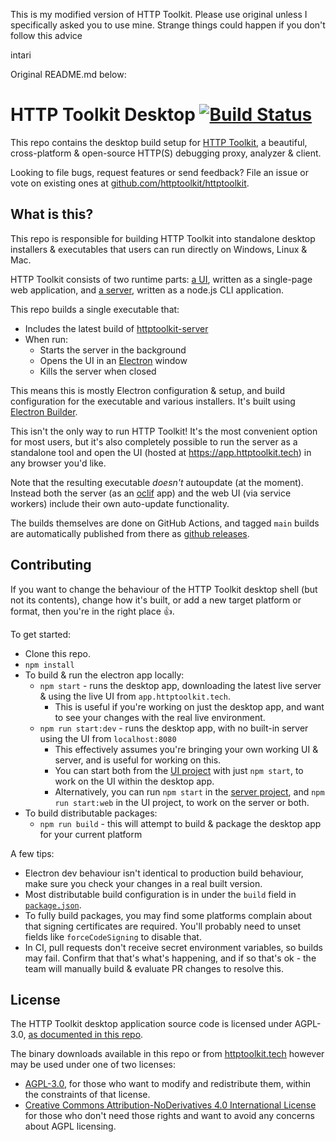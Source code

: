 This is my modified version of HTTP Toolkit.
Please use original unless I specifically asked you to use mine.
Strange things could happen if you don't follow this advice


intari

Original README.md below:

HTTP Toolkit Desktop [![Build Status](https://github.com/httptoolkit/httptoolkit-desktop/workflows/CI/badge.svg)](https://github.com/httptoolkit/httptoolkit-desktop/actions)
===================

This repo contains the desktop build setup for [HTTP Toolkit](https://httptoolkit.tech), a beautiful, cross-platform & open-source HTTP(S) debugging proxy, analyzer & client.

Looking to file bugs, request features or send feedback? File an issue or vote on existing ones at [github.com/httptoolkit/httptoolkit](https://github.com/httptoolkit/httptoolkit).

## What is this?

This repo is responsible for building HTTP Toolkit into standalone desktop installers & executables that users can run directly on Windows, Linux & Mac.

HTTP Toolkit consists of two runtime parts: [a UI](https://github.com/httptoolkit/httptoolkit-ui), written as a single-page web application, and [a server](https://github.com/httptoolkit/httptoolkit-server), written as a node.js CLI application.

This repo builds a single executable that:

* Includes the latest build of [httptoolkit-server](https://github.com/httptoolkit/httptoolkit-server)
* When run:
    * Starts the server in the background
    * Opens the UI in an [Electron](https://electronjs.org/) window
    * Kills the server when closed

This means this is mostly Electron configuration & setup, and build configuration for the executable and various installers. It's built using [Electron Builder](https://electron.build/).

This isn't the only way to run HTTP Toolkit! It's the most convenient option for most users, but it's also completely possible to run the server as a standalone tool and open the UI (hosted at https://app.httptoolkit.tech) in any browser you'd like.

Note that the resulting executable _doesn't_ autoupdate (at the moment). Instead both the server (as an [oclif](http://oclif.io) app) and the web UI (via service workers) include their own auto-update functionality.

The builds themselves are done on GitHub Actions, and tagged `main` builds are automatically published from there as [github releases](https://github.com/httptoolkit/httptoolkit-desktop/releases).

## Contributing

If you want to change the behaviour of the HTTP Toolkit desktop shell (but not its contents), change how it's built, or add a new target platform or format, then you're in the right place :+1:.

To get started:

* Clone this repo.
* `npm install`
* To build & run the electron app locally:
    * `npm start` - runs the desktop app, downloading the latest live server & using the live UI from `app.httptoolkit.tech`.
        * This is useful if you're working on just the desktop app, and want to see your changes with the real live environment.
    * `npm run start:dev` - runs the desktop app, with no built-in server using the UI from `localhost:8080`
        * This effectively assumes you're bringing your own working UI & server, and is useful for working on this.
        * You can start both from the [UI project](https://github.com/httptoolkit/httptoolkit-ui) with just `npm start`, to work on the UI within the desktop app.
        * Alternatively, you can run `npm start` in the [server project](https://github.com/httptoolkit/httptoolkit-server), and `npm run start:web` in the UI project, to work on the server or both.
* To build distributable packages:
    * `npm run build` - this will attempt to build & package the desktop app for your current platform

A few tips:

* Electron dev behaviour isn't identical to production build behaviour, make sure you check your changes in a real built version.
* Most distributable build configuration is in under the `build` field in [`package.json`](./package.json).
 * To fully build packages, you may find some platforms complain about that signing certificates are required. You'll probably need to unset fields like `forceCodeSigning` to disable that.
* In CI, pull requests don't receive secret environment variables, so builds may fail. Confirm that that's what's happening, and if so that's ok - the team will manually build & evaluate PR changes to resolve this.

## License

The HTTP Toolkit desktop application source code is licensed under AGPL-3.0, [as documented in this repo](/LICENSE).

The binary downloads available in this repo or from [httptoolkit.tech](https://httptoolkit.tech) however may be used under one of two licenses: 

* [AGPL-3.0](/LICENSE), for those who want to modify and redistribute them, within the constraints of that license.
* [Creative Commons Attribution-NoDerivatives 4.0 International License](https://creativecommons.org/licenses/by-nd/4.0/) for those who don't need those rights and want to avoid any concerns about AGPL licensing.
